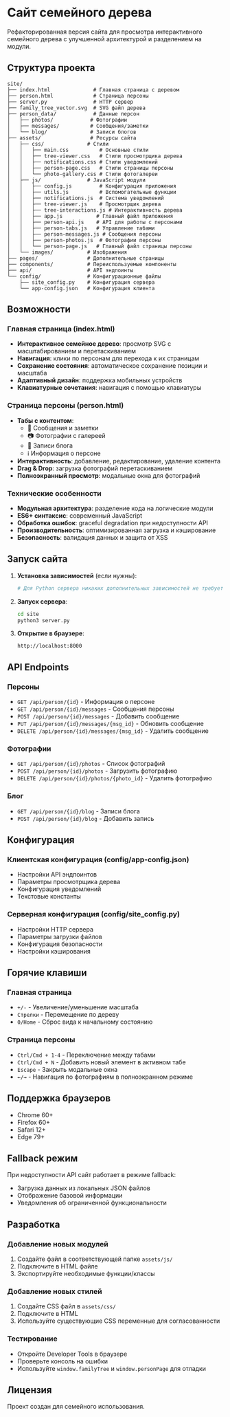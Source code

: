 # Сайт семейного дерева

Рефакторированная версия сайта для просмотра интерактивного семейного дерева с улучшенной архитектурой и разделением на модули.

## Структура проекта

```
site/
├── index.html              # Главная страница с деревом
├── person.html             # Страница персоны
├── server.py               # HTTP сервер
├── family_tree_vector.svg  # SVG файл дерева
├── person_data/            # Данные персон
│   ├── photos/            # Фотографии
│   ├── messages/          # Сообщения/заметки
│   └── blog/              # Записи блогов
├── assets/                # Ресурсы сайта
│   ├── css/              # Стили
│   │   ├── main.css          # Основные стили
│   │   ├── tree-viewer.css   # Стили просмотрщика дерева
│   │   ├── notifications.css # Стили уведомлений
│   │   ├── person-page.css   # Стили страницы персоны
│   │   └── photo-gallery.css # Стили фотогалереи
│   ├── js/               # JavaScript модули
│   │   ├── config.js         # Конфигурация приложения
│   │   ├── utils.js          # Вспомогательные функции
│   │   ├── notifications.js  # Система уведомлений
│   │   ├── tree-viewer.js    # Просмотрщик дерева
│   │   ├── tree-interactions.js # Интерактивность дерева
│   │   ├── app.js           # Главный файл приложения
│   │   ├── person-api.js    # API для работы с персонами
│   │   ├── person-tabs.js   # Управление табами
│   │   ├── person-messages.js # Сообщения персоны
│   │   ├── person-photos.js  # Фотографии персоны
│   │   └── person-page.js   # Главный файл страницы персоны
│   └── images/           # Изображения
├── pages/                # Дополнительные страницы
├── components/           # Переиспользуемые компоненты
├── api/                  # API эндпоинты
└── config/               # Конфигурационные файлы
    ├── site_config.py    # Конфигурация сервера
    └── app-config.json   # Конфигурация клиента
```

## Возможности

### Главная страница (index.html)
- **Интерактивное семейное дерево**: просмотр SVG с масштабированием и перетаскиванием
- **Навигация**: клики по персонам для перехода к их страницам
- **Сохранение состояния**: автоматическое сохранение позиции и масштаба
- **Адаптивный дизайн**: поддержка мобильных устройств
- **Клавиатурные сочетания**: навигация с помощью клавиатуры

### Страница персоны (person.html)
- **Табы с контентом**:
  - 💬 Сообщения и заметки
  - 📷 Фотографии с галереей
  - 📝 Записи блога
  - ℹ️ Информация о персоне
- **Интерактивность**: добавление, редактирование, удаление контента
- **Drag & Drop**: загрузка фотографий перетаскиванием
- **Полноэкранный просмотр**: модальные окна для фотографий

### Технические особенности
- **Модульная архитектура**: разделение кода на логические модули
- **ES6+ синтаксис**: современный JavaScript
- **Обработка ошибок**: graceful degradation при недоступности API
- **Производительность**: оптимизированная загрузка и кэширование
- **Безопасность**: валидация данных и защита от XSS

## Запуск сайта

1. **Установка зависимостей** (если нужны):
   ```bash
   # Для Python сервера никаких дополнительных зависимостей не требуется
   ```

2. **Запуск сервера**:
   ```bash
   cd site
   python3 server.py
   ```

3. **Открытие в браузере**:
   ```
   http://localhost:8000
   ```

## API Endpoints

### Персоны
- `GET /api/person/{id}` - Информация о персоне
- `GET /api/person/{id}/messages` - Сообщения персоны
- `POST /api/person/{id}/messages` - Добавить сообщение
- `PUT /api/person/{id}/messages/{msg_id}` - Обновить сообщение
- `DELETE /api/person/{id}/messages/{msg_id}` - Удалить сообщение

### Фотографии
- `GET /api/person/{id}/photos` - Список фотографий
- `POST /api/person/{id}/photos` - Загрузить фотографию
- `DELETE /api/person/{id}/photos/{photo_id}` - Удалить фотографию

### Блог
- `GET /api/person/{id}/blog` - Записи блога
- `POST /api/person/{id}/blog` - Добавить запись

## Конфигурация

### Клиентская конфигурация (config/app-config.json)
- Настройки API эндпоинтов
- Параметры просмотрщика дерева
- Конфигурация уведомлений
- Текстовые константы

### Серверная конфигурация (config/site_config.py)
- Настройки HTTP сервера
- Параметры загрузки файлов
- Конфигурация безопасности
- Настройки кэширования

## Горячие клавиши

### Главная страница
- `+/-` - Увеличение/уменьшение масштаба
- `Стрелки` - Перемещение по дереву
- `0/Home` - Сброс вида к начальному состоянию

### Страница персоны
- `Ctrl/Cmd + 1-4` - Переключение между табами
- `Ctrl/Cmd + N` - Добавить новый элемент в активном табе
- `Escape` - Закрыть модальные окна
- `←/→` - Навигация по фотографиям в полноэкранном режиме

## Поддержка браузеров

- Chrome 60+
- Firefox 60+
- Safari 12+
- Edge 79+

## Fallback режим

При недоступности API сайт работает в режиме fallback:
- Загрузка данных из локальных JSON файлов
- Отображение базовой информации
- Уведомления об ограниченной функциональности

## Разработка

### Добавление новых модулей
1. Создайте файл в соответствующей папке `assets/js/`
2. Подключите в HTML файле
3. Экспортируйте необходимые функции/классы

### Добавление новых стилей
1. Создайте CSS файл в `assets/css/`
2. Подключите в HTML
3. Используйте существующие CSS переменные для согласованности

### Тестирование
- Откройте Developer Tools в браузере
- Проверьте консоль на ошибки
- Используйте `window.familyTree` и `window.personPage` для отладки

## Лицензия

Проект создан для семейного использования.
